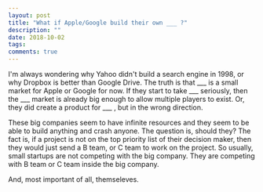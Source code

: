 ```yaml
---
layout: post
title: "What if Apple/Google build their own ___ ?"
description: ""
date: 2018-10-02
tags: 
comments: true
---
```



I'm always wondering why Yahoo didn't build a search engine in 1998, or why Dropbox is better than Google Drive. The truth is that ___ is a small market for Apple or Google for now. If they start to take ___ seriously, then the ___ market is already big enough to allow multiple players to exist. Or, they did create a product for ___ , but in the wrong direction.

These big companies seem to have infinite resources and they seem to be able to build anything and crash anyone. The question is, should they? The fact is, if a project is not on the top priority list of their decision maker, then they would just send a B team, or C team to work on the project. So usually, small startups are not competing with the big company. They are competing with B team or C team inside the big company. 

And, most important of all, themseleves.

